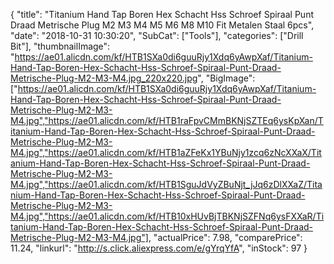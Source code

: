 {
	"title": "Titanium Hand Tap Boren Hex Schacht Hss Schroef Spiraal Punt Draad Metrische Plug M2 M3 M4 M5 M6 M8 M10 Fit Metalen Staal 6pcs",
	"date": "2018-10-31 10:30:20",
	"SubCat": ["Tools"],
	"categories": ["Drill Bit"],
	"thumbnailImage": "https://ae01.alicdn.com/kf/HTB1SXa0di6guuRjy1Xdq6yAwpXaf/Titanium-Hand-Tap-Boren-Hex-Schacht-Hss-Schroef-Spiraal-Punt-Draad-Metrische-Plug-M2-M3-M4.jpg_220x220.jpg",
	"BigImage": ["https://ae01.alicdn.com/kf/HTB1SXa0di6guuRjy1Xdq6yAwpXaf/Titanium-Hand-Tap-Boren-Hex-Schacht-Hss-Schroef-Spiraal-Punt-Draad-Metrische-Plug-M2-M3-M4.jpg","https://ae01.alicdn.com/kf/HTB1raFpvCMmBKNjSZTEq6ysKpXan/Titanium-Hand-Tap-Boren-Hex-Schacht-Hss-Schroef-Spiraal-Punt-Draad-Metrische-Plug-M2-M3-M4.jpg","https://ae01.alicdn.com/kf/HTB1aZFeKx1YBuNjy1zcq6zNcXXaX/Titanium-Hand-Tap-Boren-Hex-Schacht-Hss-Schroef-Spiraal-Punt-Draad-Metrische-Plug-M2-M3-M4.jpg","https://ae01.alicdn.com/kf/HTB1SguJdVyZBuNjt_jJq6zDlXXaZ/Titanium-Hand-Tap-Boren-Hex-Schacht-Hss-Schroef-Spiraal-Punt-Draad-Metrische-Plug-M2-M3-M4.jpg","https://ae01.alicdn.com/kf/HTB10xHUvBjTBKNjSZFNq6ysFXXaR/Titanium-Hand-Tap-Boren-Hex-Schacht-Hss-Schroef-Spiraal-Punt-Draad-Metrische-Plug-M2-M3-M4.jpg"],
	"actualPrice": 7.98,
	"comparePrice": 11.24,
	"linkurl": "http://s.click.aliexpress.com/e/gYrqYfA",
	"inStock": 97
}
